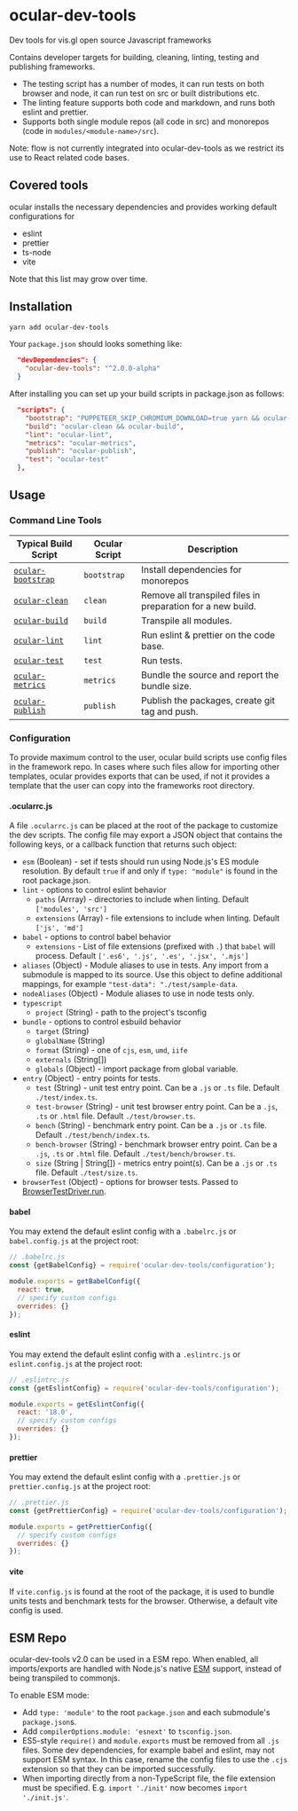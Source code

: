 # ocular-dev-tools

Dev tools for vis.gl open source Javascript frameworks

Contains developer targets for building, cleaning, linting, testing and publishing frameworks.

* The testing script has a number of modes, it can run tests on both browser and node, it can run test on src or built distributions etc.
* The linting feature supports both code and markdown, and runs both eslint and prettier.
* Supports both single module repos (all code in src) and monorepos (code in `modules/<module-name>/src`).

Note: flow is not currently integrated into ocular-dev-tools as we restrict its use to React related code bases.

## Covered tools

ocular installs the necessary dependencies and provides working default configurations for

- eslint
- prettier
- ts-node
- vite

Note that this list may grow over time.

## Installation

```bash
yarn add ocular-dev-tools
```

Your `package.json` should looks something like:

```json
  "devDependencies": {
    "ocular-dev-tools": "^2.0.0-alpha"
  }
```

After installing you can set up your build scripts in package.json as follows:

```json
  "scripts": {
    "bootstrap": "PUPPETEER_SKIP_CHROMIUM_DOWNLOAD=true yarn && ocular-bootstrap",
    "build": "ocular-clean && ocular-build",
    "lint": "ocular-lint",
    "metrics": "ocular-metrics",
    "publish": "ocular-publish",
    "test": "ocular-test"
  },
```

## Usage

### Command Line Tools

| Typical Build Script | Ocular Script | Description |
| --- | --- | --- |
| [`ocular-bootstrap`](docs/dev-tools/cli/ocular-bootstrap) | `bootstrap` | Install dependencies for monorepos |
| [`ocular-clean`](docs/dev-tools/cli/ocular-clean) | `clean` | Remove all transpiled files in preparation for a new build. |
| [`ocular-build`](docs/dev-tools/cli/ocular-build) | `build` | Transpile all modules. |
| [`ocular-lint`](docs/dev-tools/cli/ocular-lint) | `lint` | Run eslint & prettier on the code base. |
| [`ocular-test`](docs/dev-tools/cli/ocular-test) | `test` | Run tests. |
| [`ocular-metrics`](docs/dev-tools/cli/ocular-metrics) | `metrics` | Bundle the source and report the bundle size. |
| [`ocular-publish`](docs/dev-tools/cli/ocular-publish) | `publish` | Publish the packages, create git tag and push. |


### Configuration

To provide maximum control to the user, ocular build scripts use config files in the framework repo. In cases where such files allow for importing other templates, ocular provides exports that can be used, if not it provides a template that the user can copy into the frameworks root directory.

#### .ocularrc.js

A file `.ocularrc.js` can be placed at the root of the package to customize the dev scripts. The config file may export a JSON object that contains the following keys, or a callback function that returns such object:

- `esm` (Boolean) - set if tests should run using Node.js's ES module resolution. By default `true` if and only if `type: "module"` is found in the root package.json.
- `lint` - options to control eslint behavior
  + `paths` (Arrray) - directories to include when linting. Default `['modules', 'src']`
  + `extensions` (Array) - file extensions to include when linting. Default `['js', 'md']`
- `babel` - options to control babel behavior
  + `extensions` - List of file extensions (prefixed with `.`) that `babel` will process. Default `['.es6', '.js', '.es', '.jsx', '.mjs']`
- `aliases` (Object) - Module aliases to use in tests. Any import from a submodule is mapped to its source. Use this object to define additional mappings, for example `"test-data": "./test/sample-data`.
- `nodeAliases` (Object) - Module aliases to use in node tests only.
- `typescript`
  + `project` (String) - path to the project's tsconfig
- `bundle` - options to control esbuild behavior
  + `target` (String)
  + `globalName` (String)
  + `format` (String) - one of `cjs`, `esm`, `umd`, `iife`
  + `externals` (String[])
  + `globals` (Object) - import package from global variable.
- `entry` (Object) - entry points for tests.
  + `test` (String) - unit test entry point. Can be a `.js` or `.ts` file. Default `./test/index.ts`.
  + `test-browser` (String) - unit test browser entry point. Can be a `.js`, `.ts` or `.html` file.  Default `./test/browser.ts`.
  + `bench` (String) - benchmark entry point. Can be a `.js` or `.ts` file. Default `./test/bench/index.ts`.
  + `bench-browser` (String) - benchmark browser entry point. Can be a `.js`, `.ts` or `.html` file. Default `./test/bench/browser.ts`.
  + `size` (String | String[]) - metrics entry point(s). Can be a `.js` or `.ts` file. Default `./test/size.ts`.
- `browserTest` (Object) - options for browser tests. Passed to [BrowserTestDriver.run](https://uber-web.github.io/probe.gl/#/documentation/api-reference-testing/browsertestdriver).


#### babel

You may extend the default eslint config with a `.babelrc.js` or `babel.config.js` at the project root:

```js
// .babelrc.js
const {getBabelConfig} = require('ocular-dev-tools/configuration');

module.exports = getBabelConfig({
  react: true,
  // specify custom configs
  overrides: {}
});
```

#### eslint

You may extend the default eslint config with a `.eslintrc.js` or `eslint.config.js` at the project root:

```js
// .eslintrc.js
const {getEslintConfig} = require('ocular-dev-tools/configuration');

module.exports = getEslintConfig({
  react: '18.0',
  // specify custom configs
  overrides: {}
});
```

#### prettier

You may extend the default eslint config with a `.prettier.js` or `prettier.config.js` at the project root:

```js
// .prettier.js
const {getPrettierConfig} = require('ocular-dev-tools/configuration');

module.exports = getPrettierConfig({
  // specify custom configs
  overrides: {}
});
```

#### vite

If `vite.config.js` is found at the root of the package, it is used to bundle units tests and benchmark tests for the browser. Otherwise, a default vite config is used.


## ESM Repo

ocular-dev-tools v2.0 can be used in a ESM repo. When enabled, all imports/exports are handled with Node.js's native [ESM](https://nodejs.org/api/esm.html#introduction) support, instead of being transpiled to commonjs.

To enable ESM mode:

- Add `type: 'module'` to the root `package.json` and each submodule's `package.json`s.
- Add `compilerOptions.module: 'esnext'` to `tsconfig.json`.
- ES5-style `require()` and `module.exports` must be removed from all `.js` files. Some dev dependencies, for example babel and eslint, may not support ESM syntax. In this case, rename the config files to use the `.cjs` extension so that they can be imported successfully.
- When importing directly from a non-TypeScript file, the file extension must be specified. E.g. `import './init'` now becomes `import './init.js'`.
